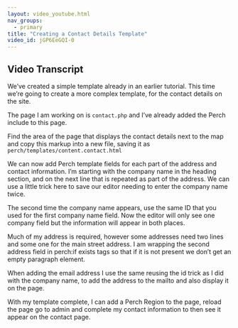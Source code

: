 ```yaml
---
layout: video_youtube.html
nav_groups:
  - primary
title: "Creating a Contact Details Template"
video_id: jGP6EeGQI-0
---
```

## Video Transcript

We’ve created a simple template already in an earlier tutorial. This time we’re going to create a more complex template, for the contact details on the site.

The page I am working on is `contact.php` and I’ve already added the Perch include to this page.

Find the area of the page that displays the contact details next to the map and copy this markup into a new file, saving it as `perch/templates/content.contact.html`

We can now add Perch template fields for each part of the address and contact information. I’m starting with the company name in the heading section, and on the next line that is repeated as part of the address. We can use a little trick here to save our editor needing to enter the company name twice.

The second time the company name appears, use the same ID that you used for the first company name field. Now the editor will only see one company field but the information will appear in both places.

Much of my address is required, however some addresses need two lines and some one for the main street address. I am wrapping the second address field in perch:if exists tags so that if it is not present we don’t get an empty paragraph element.

When adding the email address I use the same reusing the id trick as I did with the company name, to add the address to the mailto and also display it on the page.

With my template complete, I can add a Perch Region to the page, reload the page go to admin and complete my contact information to then see it appear on the contact page.
